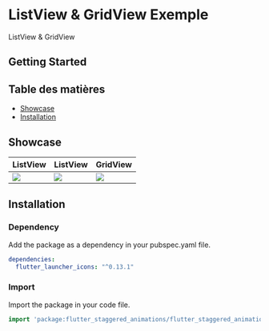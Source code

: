 # ListView & GridView Exemple

ListView & GridView

## Getting Started

## Table des matières

- [Showcase](#Showcase)
- [Installation](#installation)


## Showcase

| ListView                  | ListView                   | GridView                       |
| ---                       | ---                        | ---                          |
|![](https://github.com/mobiten/flutter_staggered_animations/blob/master/assets/card_list.gif?raw=true)  | ![](https://github.com/mobiten/flutter_staggered_animations/blob/master/assets/card_grid.gif?raw=true)  | ![](https://github.com/mobiten/flutter_staggered_animations/blob/master/assets/card_column.gif?raw=true)  |

## Installation



### Dependency
Add the package as a dependency in your pubspec.yaml file.
```yaml
dependencies:
  flutter_launcher_icons: "^0.13.1"
```

### Import
Import the package in your code file.
```dart
import 'package:flutter_staggered_animations/flutter_staggered_animations.dart';
```
